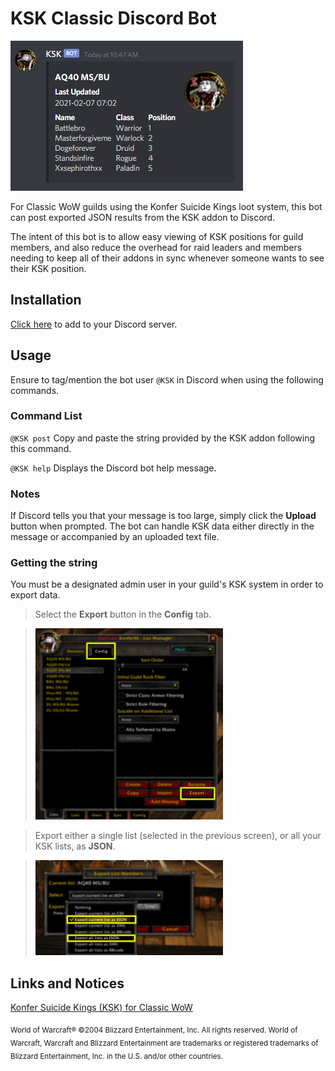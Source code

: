 # KSK Classic Discord Bot

![Example](images/ksk3.jpg)

For Classic WoW guilds using the Konfer Suicide Kings loot system, this bot can post exported JSON results from the KSK addon to Discord.

The intent of this bot is to allow easy viewing of KSK positions for guild members, and also reduce the overhead for raid leaders and members needing to keep all of their addons in sync whenever someone wants to see their KSK position.

## Installation
[Click here](https://discord.com/api/oauth2/authorize?client_id=807655262961532938&permissions=26624&scope=bot) to add to your Discord server.

## Usage

Ensure to tag/mention the bot user `@KSK` in Discord when using the following commands.

### Command List

`@KSK post` Copy and paste the string provided by the KSK addon following this command.

`@KSK help` Displays the Discord bot help message.

### Notes

If Discord tells you that your message is too large, simply click the **Upload** button when prompted. The bot can handle KSK data either directly in the message or accompanied by an uploaded text file.

### Getting the string

You must be a designated admin user in your guild's KSK system in order to export data.

>Select the **Export** button in the **Config** tab.

>![Instructions](images/ksk1.jpg)

>Export either a single list (selected in the previous screen), or all your KSK lists, as **JSON**.

>![Instructions](images/ksk2.jpg)


## Links and Notices

[Konfer Suicide Kings (KSK) for Classic WoW](https://www.curseforge.com/wow/addons/ksk-classic)

<sub>World of Warcraft®
©2004 Blizzard Entertainment, Inc. All rights reserved. World of Warcraft, Warcraft and Blizzard Entertainment are trademarks or registered trademarks of Blizzard Entertainment, Inc. in the U.S. and/or other countries.</sub>
